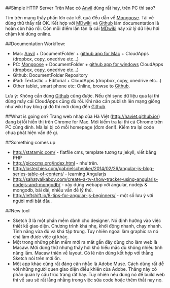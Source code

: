 ##Simple HTTP Server <i class="fa fa-smile-o"></i>
Trên Mac có [Anvil] dùng rất hay, trên PC thì sao?

Tìm trên mạng thấy phần lớn các kết quả đều dẫn về [Mongoose]. Tải về dùng thử thấy rất OK. Kết hợp với [MDwiki] và [Github] làm documentation là hoàn cbn hảo rồi. Còn mỗi điểm lăn tăn là cái [MDwiki] này xử lý dữ liệu hơi chậm khi dùng online. 

##Documentation Workflow: <i class="fa fa-book"></i>
- Mac: [Anvil] + DocumentFolder + [github app for Mac](https://mac.github.com/) + CloudApps (dropbox, copy, onedrive etc...)
- PC: [Mongoose] + DocumentFolder + [github app for windows](https://windows.github.com/) CloudApps (dropbox, copy, onedrive etc...)
- Github: DocumentFolder Repository
- iPad: Textastic + Editorial + CloudApps (dropbox, copy, onedrive etc...)
- Other tablet, smart phone etc: Online, browse to [Github].

Lưu ý: Không cần dùng [Github] cũng được. Nếu chỉ sync dữ liệu qua lại thì dùng mấy cái CloudApps cũng đủ rồi. Khi nào cần publish lên mạng giống như wiki hay blog gì đó thì mới dùng đến [Github].

[Mongoose]: https://code.google.com/p/mongoose/
[MDwiki]: http://dynalon.github.io/mdwiki/#!index.md
[Anvil]: http://anvilformac.com/
[Github]: http://github.com

##What is going on? <i class="fa fa-thumbs-o-down"></i>
Trang web nháp của Hà Việt (http://haviet.github.io/) đang bị lỗi hiển thị trên Chrome for Mac. Mới kiểm tra lại thì cả Chrome trên PC cũng dính. Mà lại bị có mỗi homepage (đcm đen!). Kiểm tra lại code chưa phát hiện vấn đề gì.

##Something comes up <i class="fa fa-bookmark-o"></i>
- http://statamic.com/ - flatfile cms, template tương tự jekyll, viết bằng PHP
- http://picocms.org/index.html - như trên.
- http://lostechies.com/gabrielschenker/2014/02/26/angular-js-blog-series-table-of-content/ - learning Angularjs
- http://sahatyalkabov.com/create-a-tv-show-tracker-using-angularjs-nodejs-and-mongodb/ - xây dựng webapp với angular, nodejs & mongodb, bài dài, nhiều vấn đề lý thú.
- http://leftshift.io/8-tips-for-angular-js-beginners/ - một số lưu ý với người mới bắt đầu.

##New tool <i class="fa fa-pencil-square-o"></i>
- Sketch 3 là một phần mềm dành cho designer. Nó định hướng vào việc thiết kế giao diện. Chương trình khá nhẹ, khởi động nhanh, chạy nhanh. Tính năng vừa đủ và khá tập trung. Tuy nhiên ngoài làm graphic ra nó chả làm được việc gì khác.
- Một trong những phần mềm mới ra mắt gần đây dùng cho làm web là Macaw. Mới dùng thử nhưng thấy hơi khó hiểu mặc dù không nhiều tính năng lắm. Macaw thiên về layout. Có lẽ nên dùng kết hợp với thằng Sketch nói trên mới ổn.
- Một app khác cũng rất đáng cân nhắc là Adobe Muse. Cách dùng rất dễ với những người quen giao diện điều khiển của Adobe. Thằng này có phần quản lý cấu trúc trang rất hay. Tuy nhiên nếu dùng nó để build web thì về sau sẽ rất lằng nhằng trong việc sửa code hoặc thêm thắt này nọ.
